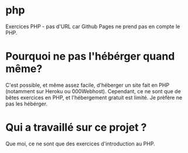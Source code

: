 # php
Exercices PHP - pas d'URL car Github Pages ne prend pas en compte le PHP.

# Pourquoi ne pas l'hébérger quand même?
C'est possible, et même assez facile, d'héberger un site fait en PHP (notamment sur Heroku ou 000Webhost). Cependant, ce ne sont que de bêtes exercices en PHP, et l'hébergement gratuit est limité. Je prèfère ne pas les hébérger.

# Qui a travaillé sur ce projet ?
Que moi, ce ne sont que des exercices d'introduction au PHP.
